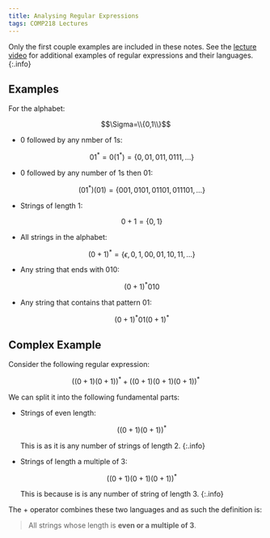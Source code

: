 ```yaml
---
title: Analysing Regular Expressions
tags: COMP218 Lectures
---
```

Only the first couple examples are included in these notes. See the [lecture video](https://liverpool.instructure.com/courses/47455/modules/items/1252626) for additional examples of regular expressions and their languages.
{:.info}

## Examples
For the alphabet:

$$\Sigma=\\{0,1\\}$$

* 0 followed by any nmber of 1s:

	$$
	01^* = 0(1^*) = \{0, 01, 011, 0111, \ldots\}
	$$
* 0 followed by  any number of 1s then 01:

	$$
	(01^*)(01) = \{ 001, 0101,01101,011101,\ldots\}
	$$

* Strings of length 1:
	
	$$0+1=\{0,1\}$$
	
* All strings in the alphabet:

	$$(0+1)^*=\{\epsilon,0,1,00,01,10,11,\ldots\}$$
* Any string that ends with 010:

	$$(0+1)^*010$$
* Any string that contains that pattern 01:

	$$(0+1)^*01(0+1)^*$$

## Complex Example
Consider the following regular expression:

$$((0+1)(0+1))^*+((0+1)(0+1)(0+1))^*$$

We can split it into the following fundamental parts:

* Strings of even length:

	$$((0+1)(0+1))^*$$
	
	This is as it is any number of strings of length 2.
	{:.info}
* Strings of length a multiple of 3:

	$$((0+1)(0+1)(0+1))^*$$
	
	This is because is is any number of string of length 3.
	{:.info}

The $+$ operator combines these two languages and as such the definition is:

> All strings whose length is **even or a multiple of 3**.
